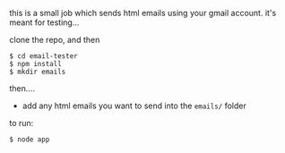 this is a small job which sends html emails using your gmail account.  it's meant for testing...

clone the repo, and then

```
$ cd email-tester
$ npm install
$ mkdir emails
```

then....

- add any html emails you want to send into the `emails/` folder

to run:
```
$ node app
```